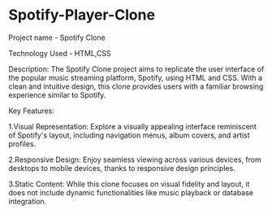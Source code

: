# Spotify-Player-Clone
Project name - Spotify Clone

Technology Used - HTML,CSS

Description:
The Spotify Clone project aims to replicate the user interface of the popular music streaming platform, Spotify, using HTML and CSS. 
With a clean and intuitive design, this clone provides users with a familiar browsing experience similar to Spotify.

Key Features:

1.Visual Representation: Explore a visually appealing interface reminiscent of Spotify's layout, including navigation menus, album covers, and artist profiles.

2.Responsive Design: Enjoy seamless viewing across various devices, from desktops to mobile devices, thanks to responsive design principles.

3.Static Content: While this clone focuses on visual fidelity and layout, it does not include dynamic functionalities like music playback or database integration.
